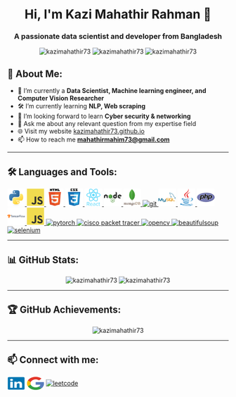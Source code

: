 <h1 align="center">Hi, I'm Kazi Mahathir Rahman 🤡</h1>
<h3 align="center">A passionate data scientist and developer from Bangladesh </h3>

<p align="center">
  <img src="https://komarev.com/ghpvc/?username=kazimahathir73&label=Profile%20views&color=0e75b6&style=flat" alt="kazimahathir73" />
  <img src="https://img.shields.io/github/followers/kazimahathir73?label=Followers" alt="kazimahathir73" />
  <img src="https://img.shields.io/github/stars/kazimahathir73?label=Stars" alt="kazimahathir73" />
</p>

## 🚀 About Me:
- 💼 I’m currently a **Data Scientist, Machine learning engineer, and Computer Vision Researcher**
- 🛠️ I’m currently learning **NLP, Web scraping**
- 🎯 I’m looking forward to learn **Cyber security & networking**
- 💬 Ask me about any relevant question from my expertise field
- 🌐 Visit my website [kazimahathir73.github.io](https://kazimahathir73.github.io) 
- 📫 How to reach me **mahathirmahim73@gmail.com**

---

## 🛠️ Languages and Tools:

<p align="left">
  <a href="https://www.python.org" target="_blank"> <img src="https://raw.githubusercontent.com/devicons/devicon/master/icons/python/python-original.svg" alt="python" width="40" height="40"/> </a>
  <a href="https://developer.mozilla.org/en-US/docs/Web/JavaScript" target="_blank"> <img src="https://raw.githubusercontent.com/devicons/devicon/master/icons/javascript/javascript-original.svg" alt="javascript" width="40" height="40"/> </a>
  <a href="https://www.w3.org/html/" target="_blank"> <img src="https://raw.githubusercontent.com/devicons/devicon/master/icons/html5/html5-original-wordmark.svg" alt="html5" width="40" height="40"/> </a>
  <a href="https://www.w3schools.com/css/" target="_blank"> <img src="https://raw.githubusercontent.com/devicons/devicon/master/icons/css3/css3-original-wordmark.svg" alt="css3" width="40" height="40"/> </a>
  <a href="https://reactjs.org/" target="_blank"> <img src="https://raw.githubusercontent.com/devicons/devicon/master/icons/react/react-original-wordmark.svg" alt="react" width="40" height="40"/> </a>
  <a href="https://nodejs.org" target="_blank"> <img src="https://raw.githubusercontent.com/devicons/devicon/master/icons/nodejs/nodejs-original-wordmark.svg" alt="nodejs" width="40" height="40"/> </a>
  <a href="https://www.mongodb.com/" target="_blank"> <img src="https://raw.githubusercontent.com/devicons/devicon/master/icons/mongodb/mongodb-original-wordmark.svg" alt="mongodb" width="40" height="40"/> </a>
  <a href="https://git-scm.com/" target="_blank"> <img src="https://www.vectorlogo.zone/logos/git-scm/git-scm-icon.svg" alt="git" width="40" height="40"/> </a>
  <a href="https://www.mysql.com/" target="_blank"> <img src="https://raw.githubusercontent.com/devicons/devicon/master/icons/mysql/mysql-original-wordmark.svg" alt="mysql" width="40" height="40"/> </a>
  <a href="https://www.java.com/" target="_blank"> <img src="https://raw.githubusercontent.com/devicons/devicon/master/icons/java/java-original.svg" alt="java" width="40" height="40"/> </a>
  <a href="https://www.php.net/" target="_blank"> <img src="https://raw.githubusercontent.com/devicons/devicon/master/icons/php/php-original.svg" alt="php" width="40" height="40"/> </a>
  <a href="https://www.tensorflow.org/" target="_blank"> <img src="https://raw.githubusercontent.com/devicons/devicon/master/icons/tensorflow/tensorflow-original-wordmark.svg" alt="tensorflow" width="40" height="40"/> </a>
  <a href="https://developer.mozilla.org/en-US/docs/Web/JavaScript" target="_blank"> <img src="https://raw.githubusercontent.com/devicons/devicon/master/icons/javascript/javascript-original.svg" alt="javascript" width="40" height="40"/> </a>
  <a href="https://pytorch.org/" target="_blank"> <img src="https://www.vectorlogo.zone/logos/pytorch/pytorch-icon.svg" alt="pytorch" width="40" height="40"/> </a>
  <a href="https://developer.cisco.com/" target="_blank"> <img src="https://www.vectorlogo.zone/logos/cisco/cisco-icon.svg" alt="cisco packet tracer" width="40" height="40"/> </a>
  <a href="https://opencv.org/" target="_blank"> <img src="https://www.vectorlogo.zone/logos/opencv/opencv-icon.svg" alt="opencv" width="40" height="40"/> </a>
  <a href="https://www.crummy.com/software/BeautifulSoup/" target="_blank"> <img src="https://www.crummy.com/software/BeautifulSoup/10.1.jpg" alt="beautifulsoup" width="40" height="40"/> </a>
  <a href="https://www.selenium.dev/" target="_blank"> <img src="https://upload.wikimedia.org/wikipedia/commons/d/d5/Selenium_Logo.png" alt="selenium" width="40" height="40"/> </a>
</p>

---

## 📊 GitHub Stats:
<p align="center">
  <img src="https://github-readme-stats.vercel.app/api?username=kazimahathir73&show_icons=true&theme=radical" alt="kazimahathir73" width="400" height="220"/>
  <img src="https://github-readme-stats.vercel.app/api/top-langs?username=kazimahathir73&show_icons=true&locale=en&layout=compact&theme=radical" alt="kazimahathir73" width="400" height="190"/>
</p>

---

## 🏆 GitHub Achievements:
<p align="center">
  <img src="https://github-profile-trophy.vercel.app/?username=kazimahathir73&theme=darkhub" alt="kazimahathir73" />
</p>

---

## 📫 Connect with me:
<p align="left">
  <a href="https://www.linkedin.com/in/kazi-mahathir-rahman-121032210/" target="_blank"><img align="center" src="https://raw.githubusercontent.com/devicons/devicon/master/icons/linkedin/linkedin-original.svg" alt="yourlinkedin" height="30" width="40" /></a>
  <a href="mailto:mahathirmahim73@gmail.com" target="_blank"><img align="center" src="https://raw.githubusercontent.com/devicons/devicon/master/icons/google/google-original.svg" alt="email" height="30" width="40" /></a>
  <a href="https://leetcode.com/u/mahathirmahim73/" target="_blank"><img align="center" src="https://upload.wikimedia.org/wikipedia/commons/1/19/LeetCode_logo_black.png" alt="leetcode" height="30" width="40" /></a>
</p>
